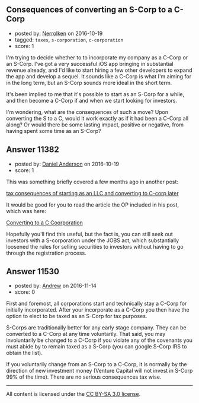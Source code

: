 ## Consequences of converting an S-Corp to a C-Corp

- posted by: [Nerrolken](https://stackexchange.com/users/1518241/nerrolken) on 2016-10-19
- tagged: `taxes`, `s-corporation`, `c-corporation`
- score: 1

<p>I'm trying to decide whether to to incorporate my company as a C-Corp or an S-Corp. I've got a very successful iOS app bringing in substantial revenue already, and I'd like to start hiring a few other developers to expand the app and develop a sequel. It sounds like a C-Corp is what I'm aiming for in the long term, but an S-Corp sounds more ideal in the short term. </p>

<p>It's been implied to me that it's possible to start as an S-Corp for a while, and then become a C-Corp if and when we start looking for investors. </p>

<p>I'm wondering, what are the consequences of such a move? Upon converting the S to a C, would it work exactly as if it had been a C-Corp all along? Or would there be some lasting impact, positive or negative, from having spent some time as an S-Corp?</p>



## Answer 11382

- posted by: [Daniel Anderson](https://stackexchange.com/users/8398759/daniel-anderson) on 2016-10-19
- score: 1

<p>This was something briefly covered a few months ago in another post:</p>

<p><a href="https://startups.stackexchange.com/questions/9580/tax-consequences-of-starting-as-an-llc-and-converting-to-c-corp-later">tax consequences of starting as an LLC and converting to C-corp later</a></p>

<p>It would be good for you to read the article the OP included in his post, which was here:</p>

<p><a href="http://www.nolo.com/legal-encyclopedia/converting-llc-corporation-s-corporation.html" rel="nofollow noreferrer">Converting to a C Coorporation</a></p>

<p>Hopefully you'll find this useful, but the fact is, you can still seek out investors with a S-corporation under the JOBS act, which substantially loosened the rules for selling securities to investors without having to go through the registration process.</p>



## Answer 11530

- posted by: [Andrew](https://stackexchange.com/users/9640421/andrew) on 2016-11-14
- score: 0

<p>First and foremost, all corporations start and technically stay a C-Corp for initially incorporated. After your incorporate as a C-Corp you then have the option to elect to be taxed as an S-Corp for tax purposes.</p>

<p>S-Corps are traditionally better for any early stage company. They can be converted to a C-Corp at any time voluntarily. That said, you may involuntarily be changed to a C-Corp if you violate any of the covenants you must abide by to remain taxed as a S-Corp (you can google S-Corp IRS to obtain the list).</p>

<p>If you voluntarily change from an S-Corp to a C-Corp, it is normally by the direction of new investment money (Venture Capital will not invest in S-Corp 99% of the time). There are no serious consequences tax wise.</p>




---

All content is licensed under the [CC BY-SA 3.0 license](https://creativecommons.org/licenses/by-sa/3.0/).
